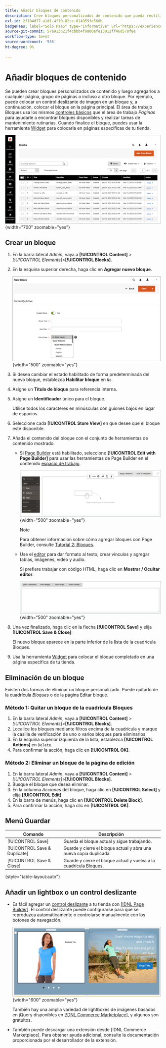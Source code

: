 ```yaml
---
title: Añadir bloques de contenido
description: Cree bloques personalizados de contenido que pueda reutilizar en cualquier página o dentro de otro bloque.
exl-id: 2f104d77-a1d1-4f10-82ce-014955fe560b
badgePaas: label="Solo PaaS" type="Informative" url="https://experienceleague.adobe.com/es/docs/commerce/user-guides/product-solutions" tooltip="Se aplica solo a proyectos de Adobe Commerce en la nube (infraestructura PaaS administrada por Adobe) y a proyectos locales."
source-git-commit: 57a913b21f4cbbb4f0800afe13012ff46d578f8e
workflow-type: tm+mt
source-wordcount: '536'
ht-degree: 0%

---
```


# Añadir bloques de contenido

Se pueden crear bloques personalizados de contenido y luego agregarlos a cualquier página, grupo de páginas o incluso a otro bloque. Por ejemplo, puede colocar un control deslizante de imagen en un bloque y, a continuación, colocar el bloque en la página principal. El área de trabajo Bloques usa los mismos [controles básicos](pages-workspace.md) que el área de trabajo _Páginas_ para ayudarle a encontrar bloques disponibles y realizar tareas de mantenimiento rutinarias. Cuando finalice el bloque, puedes usar la herramienta [Widget](widget-static-block.md) para colocarla en páginas específicas de tu tienda.

![La página Bloques muestra una cuadrícula de bloques existentes](./assets/blocks-workspace.png){width="700" zoomable="yes"}

## Crear un bloque

1. En la barra lateral _Admin_, vaya a **[!UICONTROL Content]** > _[!UICONTROL Elements]_>**[!UICONTROL Blocks]**.

1. En la esquina superior derecha, haga clic en **Agregar nuevo bloque**.

   ![La página Nuevo bloque muestra opciones y un espacio de contenido](./assets/block-detail.png){width="500" zoomable="yes"}

1. Si desea cambiar el estado habilitado de forma predeterminada del nuevo bloque, establezca **Habilitar bloque** en `No`.

1. Asigne un **Título de bloque** para referencia interna.

1. Asigne un **Identificador** único para el bloque.

   Utilice todos los caracteres en minúsculas con guiones bajos en lugar de espacios.

1. Seleccione cada **[!UICONTROL Store View]** en que desee que el bloque esté disponible.

1. Añada el contenido del bloque con el conjunto de herramientas de contenido mostrado:

   - Si [Page Builder](../page-builder/introduction.md) está habilitado, seleccione **[!UICONTROL Edit with Page Builder]** para usar las herramientas de Page Builder en el contenido [espacio de trabajo](../page-builder/workspace.md).

     ![Espacio de trabajo de Page Builder](./assets/pb-workspace-block.png){width="500" zoomable="yes"}

     >[!NOTE]
     >
     >Para obtener información sobre cómo agregar bloques con Page Builder, consulte [Tutorial 2: Bloques](../page-builder/2-blocks.md).

   - Use el [editor](editor.md) para dar formato al texto, crear vínculos y agregar tablas, imágenes, vídeo y audio.

     Si prefiere trabajar con código HTML, haga clic en **Mostrar / Ocultar editor**.

     ![Editor de bloques (oculto)](./assets/block-editor-hidden.png){width="500" zoomable="yes"}

1. Una vez finalizado, haga clic en la flecha **[!UICONTROL Save]** y elija **[!UICONTROL Save & Close]**.

   El nuevo bloque aparece en la parte inferior de la lista de la cuadrícula Bloques.

1. Usa la herramienta [Widget](widget-static-block.md) para colocar el bloque completado en una página específica de tu tienda.

## Eliminación de un bloque

Existen dos formas de eliminar un bloque personalizado. Puede quitarlo de la cuadrícula _Bloques_ o de la página Editar bloque.

### Método 1: Quitar un bloque de la cuadrícula Bloques

1. En la barra lateral _Admin_, vaya a **[!UICONTROL Content]** > _[!UICONTROL Elements]_>**[!UICONTROL Blocks]**.
1. Localice los bloques mediante filtros encima de la cuadrícula y marque la casilla de verificación de uno o varios bloques para eliminarlos.
1. En la esquina superior izquierda de la lista, establezca **[!UICONTROL Actions]** en `Delete`.
1. Para confirmar la acción, haga clic en **[!UICONTROL OK]**.

### Método 2: Eliminar un bloque de la página de edición

1. En la barra lateral _Admin_, vaya a **[!UICONTROL Content]** > _[!UICONTROL Elements]_>**[!UICONTROL Blocks]**.
1. Busque el bloque que desea eliminar.
1. En la columna _Acciones_ del bloque, haga clic en **[!UICONTROL Select]** y elija **[!UICONTROL Edit]**.
1. En la barra de menús, haga clic en **[!UICONTROL Delete Block]**.
1. Para confirmar la acción, haga clic en **[!UICONTROL OK]**.

## Menú Guardar

| Comando | Descripción |
|----------|----------- |
| [!UICONTROL Save] | Guarda el bloque actual y sigue trabajando. |
| [!UICONTROL Save & Duplicate] | Guarde y cierre el bloque actual y abra una nueva copia duplicada. |
| [!UICONTROL Save & Close] | Guarde y cierre el bloque actual y vuelva a la cuadrícula Bloques. |

{style="table-layout:auto"}

## Añadir un lightbox o un control deslizante

- Es fácil agregar un [control deslizante](../page-builder/slider.md) a tu tienda con [[!DNL Page Builder]](../page-builder/introduction.md). El control deslizante puede configurarse para que se reproduzca automáticamente o controlarse manualmente con los botones de navegación.

  ![Regulador de Page Builder](./assets/pb-tutorial3-slider-tee-shirt-promo.png){width="600" zoomable="yes"}

  También hay una amplia variedad de lightboxes de imágenes basados en jQuery disponibles en [[!DNL Commerce Marketplace]][1], y algunos son gratuitos.

- También puede descargar una extensión desde [!DNL Commerce Marketplace]. Para obtener ayuda adicional, consulte la documentación proporcionada por el desarrollador de la extensión.

[1]: https://marketplace.magento.com/extensions.html?q=lightbox
